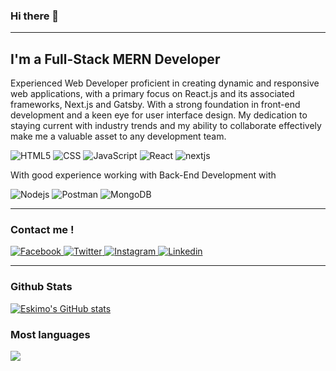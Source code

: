 <!-- <img src="/banner.jpg" alt="banner" align="center" />
 -->
### Hi there 👋 

---

<h2> I'm a Full-Stack MERN Developer
 
</h2>



<p>
 Experienced Web Developer proficient in creating dynamic and responsive web applications, with a primary focus on React.js and its associated frameworks, Next.js and Gatsby. With a strong foundation in front-end development and a keen eye for user interface design.﻿ My dedication to staying current with industry trends and my ability to collaborate effectively make me a valuable asset to any development team.
  
 <p>  
    <img alt="HTML5" src="https://img.shields.io/badge/HTML5-E34F26?logo=html5&logoColor=white&style=for-the-badge" />
    <img alt="CSS" src="https://img.shields.io/badge/CSS3-1572B6?logo=css3&logoColor=white&style=for-the-badge" />
    <img alt="JavaScript" src="https://img.shields.io/badge/JavaScript-F7DF1E?logo=javascript&logoColor=white&style=for-the-badge" />
    <img alt="React"     src="https://img.shields.io/badge/React-61DAFB?logo=react&logoColor=black&style=for-the-badge" />
    <img alt="nextjs" src="https://img.shields.io/badge/next-1E1E1E?logo=next&logoColor=white&style=for-the-badge"/>
 
  </p>
  <p> With good experience working with Back-End Development with  </p>
  <p>
    <img alt="Nodejs" src="https://img.shields.io/badge/Node.js-339933?logo=node.js&logoColor=white&style=for-the-badge" />
    <img alt="Postman" src="https://img.shields.io/badge/Postman-FF6C37?logo=Postman&logoColor=white&style=for-the-badge" />
    <img alt="MongoDB" src="https://img.shields.io/badge/Mongodb-47A248?logo=mongodb&logoColor=white&style=for-the-badge" />
  </p>
</p>

---

### Contact me !

  <a href="https://www.facebook.com/kremkamall">
  <img
    alt="Facebook"
    src="https://img.shields.io/badge/fb-1877F2?logo=facebook&logoColor=white&style=for-the-badge"
  />
</a>
<a href="https://twitter.com/__eskiimo">
  <img
    alt="Twitter"
    src="https://img.shields.io/badge/Twitter-1DA1F2?logo=twitter&logoColor=white&style=for-the-badge"
  />
</a>
<a href="https://www.instagram.com/__eskiimo/">
  <img
    alt="Instagram"
    src="https://img.shields.io/badge/Instagram-E4405F?logo=instagram&logoColor=white&style=for-the-badge"
  />
</a>
<a href="https://www.linkedin.com/in/kremelhosary/">
  <img
    alt="Linkedin"
    src="https://img.shields.io/badge/linkedin-0077B5?logo=linkedin&logoColor=white&style=for-the-badge"
  />
</a>

---

### Github Stats
[![Eskimo's GitHub stats](github-readme-stats-theta-two-67.vercel.app/api?username=eskiimo)](https://github.com/eskiimo/github-readme-stats)


### Most languages

<img
  src="https://github-readme-stats.vercel.app/api/top-langs/?username=eskiimo"
/>

